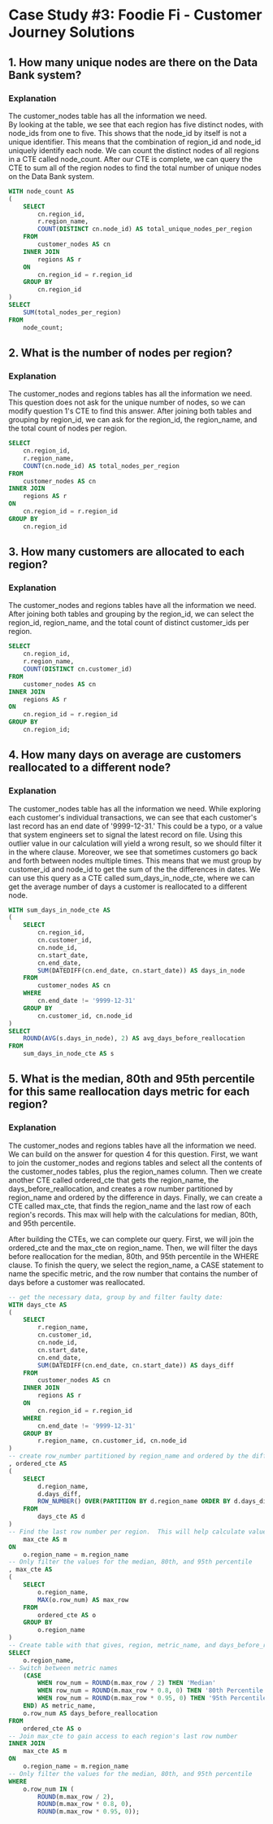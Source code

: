 # Case Study #3: Foodie Fi - Customer Journey Solutions

## 1. How many unique nodes are there on the Data Bank system?
### Explanation
The customer_nodes table has all the information we need.  
By looking at the table, we see that each region has five distinct
nodes, with node_ids from one to five.  This shows that the node_id
by itself is not a unique identifier.  This means that the combination
of region_id and node_id uniquely identify each node.  We can count 
the distinct nodes of all regions in a CTE called node_count.  After
our CTE is complete, we can query the CTE to sum all of the region
nodes to find the total number of unique nodes on the Data Bank
system.

```SQL
WITH node_count AS
(
	SELECT 
		cn.region_id,
		r.region_name,
		COUNT(DISTINCT cn.node_id) AS total_unique_nodes_per_region
	FROM 
		customer_nodes AS cn
	INNER JOIN
		regions AS r
	ON
		cn.region_id = r.region_id
	GROUP BY
		cn.region_id
)
SELECT
	SUM(total_nodes_per_region)
FROM
	node_count;
```

## 2. What is the number of nodes per region?
### Explanation
The customer_nodes and regions tables has all the 
information we need.  This question does not ask for the unique
number of nodes, so we can modify question 1's CTE to find
this answer.  After joining both tables and grouping by 
region_id, we can ask for the region_id, the region_name, and
the total count of nodes per region.

```SQL
SELECT 
	cn.region_id,
	r.region_name,
	COUNT(cn.node_id) AS total_nodes_per_region
FROM 
	customer_nodes AS cn
INNER JOIN
	regions AS r
ON
	cn.region_id = r.region_id
GROUP BY
	cn.region_id
```

## 3. How many customers are allocated to each region?
### Explanation
The customer_nodes and regions tables have all the 
information we need.  After joining both tables and grouping by
the region_id, we can select the region_id, region_name, and the 
total count of distinct customer_ids per region.

```SQL
SELECT
	cn.region_id,
	r.region_name,
	COUNT(DISTINCT cn.customer_id)
FROM
	customer_nodes AS cn
INNER JOIN
	regions AS r
ON
	cn.region_id = r.region_id
GROUP BY
	cn.region_id;
```
	
## 4. How many days on average are customers reallocated to a different node?
### Explanation
The customer_nodes table has all the information we need.
While exploring each customer's individual transactions, we can see that
each customer's last record has an end date of '9999-12-31.'  This could
be a typo, or a value that system engineers set to signal the latest
record on file.  Using this outlier value in our calculation will yield
a wrong result, so we should filter it in the where clause.  Moreover,
we see that sometimes customers go back and forth between nodes multiple
times.  This means that we must group by customer_id and node_id to 
get the sum of the the differences in dates.  We can use this query as a
CTE called sum_days_in_node_cte, where we can get the average number
of days a customer is reallocated to a different node. 

```SQL
WITH sum_days_in_node_cte AS
(
	SELECT
		cn.region_id,
		cn.customer_id,
		cn.node_id,
		cn.start_date,
		cn.end_date,
		SUM(DATEDIFF(cn.end_date, cn.start_date)) AS days_in_node
	FROM
		customer_nodes AS cn
	WHERE 
		cn.end_date != '9999-12-31'
	GROUP BY
		cn.customer_id, cn.node_id
)
SELECT
	ROUND(AVG(s.days_in_node), 2) AS avg_days_before_reallocation
FROM
	sum_days_in_node_cte AS s
```
	
## 5. What is the median, 80th and 95th percentile for this same reallocation days metric for each region?
### Explanation
The customer_nodes and regions tables have all the 
information we need.  We can build on the answer for question 4 for this
question.  First, we want to join the customer_nodes and regions tables
and select all the contents of the customer_nodes tables, plus the 
region_names column.  Then we create another CTE called ordered_cte
that gets the region_name, the days_before_reallocation, and creates
a row number partitioned by region_name and ordered by the difference
in days.  Finally, we can create a CTE called max_cte, that finds the
region_name and the last row of each region's records.  This max will
help with the calculations for median, 80th, and 95th percentile.  

After building the CTEs, we can complete our query.  First, we will
join the ordered_cte and the max_cte on region_name.  Then, we will
filter the days before reallocation for the median, 80th, and 95th
percentile in the WHERE clause.  To finish the query, we select the
region_name, a CASE statement to name the specific metric, and the
row number that contains the number of days before a customer was
reallocated.

```SQL
-- get the necessary data, group by and filter faulty date:
WITH days_cte AS
(
	SELECT 
		r.region_name,
		cn.customer_id,
		cn.node_id,
		cn.start_date,
		cn.end_date,
		SUM(DATEDIFF(cn.end_date, cn.start_date)) AS days_diff
	FROM 
		customer_nodes AS cn
	INNER JOIN
		regions AS r
	ON
		cn.region_id = r.region_id
	WHERE 
		cn.end_date != '9999-12-31'
	GROUP BY
		r.region_name, cn.customer_id, cn.node_id
)
-- create row_number partitioned by region_name and ordered by the difference in days:
, ordered_cte AS
(
	SELECT
		d.region_name,
		d.days_diff,
		ROW_NUMBER() OVER(PARTITION BY d.region_name ORDER BY d.days_diff) AS row_num
	FROM
		days_cte AS d
)
-- Find the last row number per region.  This will help calculate values 
	max_cte AS m
ON
	o.region_name = m.region_name
-- Only filter the values for the median, 80th, and 95th percentile
, max_cte AS
(
	SELECT
		o.region_name,
		MAX(o.row_num) AS max_row
	FROM
		ordered_cte AS o
	GROUP BY
		o.region_name
)
-- Create table with that gives, region, metric_name, and days_before_reallocation value
SELECT
	o.region_name,
-- Switch between metric names
	(CASE
		WHEN row_num = ROUND(m.max_row / 2) THEN 'Median'
		WHEN row_num = ROUND(m.max_row * 0.8, 0) THEN '80th Percentile'
		WHEN row_num = ROUND(m.max_row * 0.95, 0) THEN '95th Percentile'
	END) AS metric_name,
	o.row_num AS days_before_reallocation
FROM
	ordered_cte AS o
-- Join max_cte to gain access to each region's last row number
INNER JOIN
	max_cte AS m
ON
	o.region_name = m.region_name
-- Only filter the values for the median, 80th, and 95th percentile
WHERE
	o.row_num IN ( 
		ROUND(m.max_row / 2),
		ROUND(m.max_row * 0.8, 0),
		ROUND(m.max_row * 0.95, 0));
```
